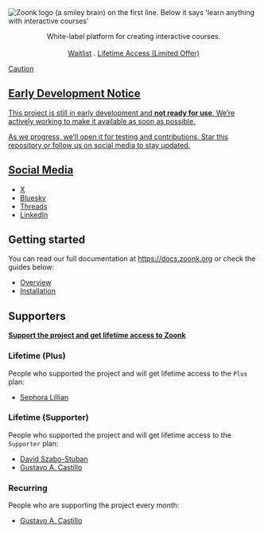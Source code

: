 <picture>
  <source media="(prefers-color-scheme: dark)" srcset="https://github.com/user-attachments/assets/345ed7d9-40a8-4ebb-adf1-8f22cafa492d">
  <source media="(prefers-color-scheme: light)" srcset="https://github.com/user-attachments/assets/8d018809-14b9-435b-9409-d515c599335d">
  <img alt="Zoonk logo (a smiley brain) on the first line. Below it says 'learn anything with interactive courses'" src="https://github.com/user-attachments/assets/8d018809-14b9-435b-9409-d515c599335d">
</picture>

<p align="center">
  White-label platform for creating interactive courses.
  <br />
  <br />
  <a href="https://forms.gle/jHeTqPUkw1vA7wLh8">Waitlist</a>
  .
  <a href="https://github.com/sponsors/ceolinwill?frequency=one-time">Lifetime Access (Limited Offer)
</p>

> [!CAUTION]
>
> ## Early Development Notice
>
> This project is still in early development and **not ready for use**. We’re actively working to make it available as soon as possible.
>
> As we progress, we’ll open it for testing and contributions. Star this repository or follow us on social media to stay updated.

## Social Media

- [X](https://x.com/zoonkorg)
- [Bluesky](https://bsky.app/profile/zoonk.bsky.social)
- [Threads](https://www.threads.net/@zoonkorg)
- [LinkedIn](https://www.linkedin.com/company/zoonk)

## Getting started

You can read our full documentation at https://docs.zoonk.org or check the guides below:

- [Overview](./guides/introduction/overview.md)
- [Installation](./guides/introduction/installation.md)

## Supporters

**[Support the project and get lifetime access to Zoonk](https://github.com/sponsors/ceolinwill?frequency=one-time)**

### Lifetime (Plus)

People who supported the project and will get lifetime access to the `Plus` plan:

- [Sephora Lillian](https://github.com/sephoralillian)

### Lifetime (Supporter)

People who supported the project and will get lifetime access to the `Supporter` plan:

- [David Szabo-Stuban](https://github.com/ssdavidai)
- [Gustavo A. Castillo](https://github.com/guscastilloa)

### Recurring

People who are supporting the project every month:

- [Gustavo A. Castillo](https://github.com/guscastilloa)
